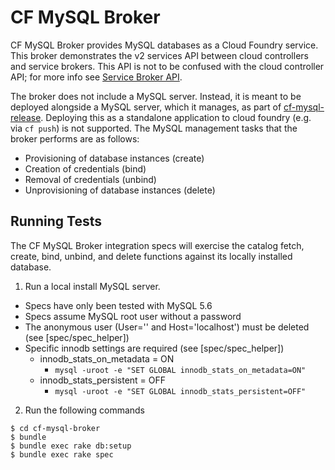 
# CF MySQL Broker

CF MySQL Broker provides MySQL databases as a Cloud Foundry service.  This broker demonstrates the v2 services API between cloud controllers and service brokers. This API is not to be confused with the cloud controller API; for more info see [Service Broker API](http://docs.cloudfoundry.org/services/api.html).

The broker does not include a MySQL server.  Instead, it is meant to be deployed alongside a MySQL server, which it manages, as part of [cf-mysql-release](https://github.com/cloudfoundry/cf-mysql-release). Deploying this as a standalone application to cloud foundry (e.g. via `cf push`) is not supported.  The MySQL management tasks that the broker performs are as follows:

* Provisioning of database instances (create)
* Creation of credentials (bind)
* Removal of credentials (unbind)
* Unprovisioning of database instances (delete)

## Running Tests

The CF MySQL Broker integration specs will exercise the catalog fetch, create, bind, unbind, and delete functions against its locally installed database.

1. Run a local install MySQL server.
  * Specs have only been tested with MySQL 5.6
  * Specs assume MySQL root user without a password
  * The anonymous user (User='' and Host='localhost') must be deleted (see [spec/spec_helper])
  * Specific innodb settings are required (see [spec/spec_helper])
    - innodb_stats_on_metadata = ON
      - `mysql -uroot -e "SET GLOBAL innodb_stats_on_metadata=ON"`
    - innodb_stats_persistent = OFF
      - `mysql -uroot -e "SET GLOBAL innodb_stats_persistent=OFF"`
2. Run the following commands

```
$ cd cf-mysql-broker
$ bundle
$ bundle exec rake db:setup
$ bundle exec rake spec
```
